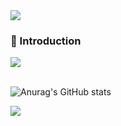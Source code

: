 
<img src="https://capsule-render.vercel.app/api?type=waving&color=D6E4EA&height=150&section=header" />

### 👋 Introduction

<img src="https://github-readme-stats.vercel.app/api/top-langs/?username=Kwak-Minju&layout=compact"><br><br>

![Anurag's GitHub stats](https://github-readme-stats.vercel.app/api?username=Kwak-Minju&show_icons=true&theme=shadow_blue)

<img src="https://capsule-render.vercel.app/api?type=waving&color=D6E4EA&height=150&section=footer" />







<!--
**Kwak-Minju/Kwak-Minju** is a ✨ _special_ ✨ repository because its `README.md` (this file) appears on your GitHub profile.

Here are some ideas to get you started:

- 🔭 I’m currently working on ...
- 🌱 I’m currently learning ...
- 👯 I’m looking to collaborate on ...
- 🤔 I’m looking for help with ...
- 💬 Ask me about ...
- 📫 How to reach me: ...
- 😄 Pronouns: ...
- ⚡ Fun fact: ...
-->

